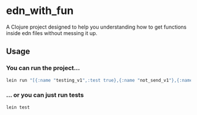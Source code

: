 # edn_with_fun

A Clojure project designed to help you understanding how to get functions inside edn files without messing it up.

## Usage

### You can run the project...
```bash
lein run "[{:name "testing_v1",:test true},{:name "not_send_v1"},{:name "not_testing_v1",:test false},{:name "button_clicked_v1",:analytics true}]"
```

### ... or you can just run tests
```bash
lein test
```
